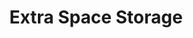---
title: "Extra Space Storage"
url: /niagara-falls/extra-space-storage-fashion-outlets-boulevard/
shop: storage rental
---